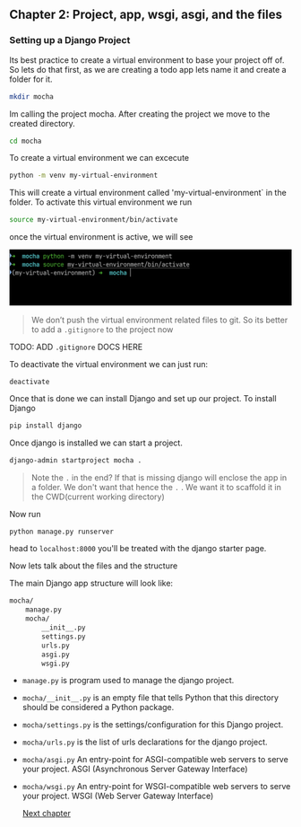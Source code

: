 ## Chapter 2: Project, app, wsgi, asgi, and the files

### Setting up a Django Project

Its best practice to create a virtual environment to base your project off of. So lets do that first, as we are creating a todo app lets name it and create a folder for it.

```bash
mkdir mocha
```

Im calling the project mocha. After creating the project we move to the created directory.

```bash
cd mocha
```

To create a virtual environment we can excecute

```bash
python -m venv my-virtual-environment
```

This will create a virtual environment called 'my-virtual-environment` in the folder. To activate this virtual environment we run

```bash
source my-virtual-environment/bin/activate
```

once the virtual environment is active, we will see

![virtual_environment](./assets/Screenshot_2024-07-23_at_5.12.41_PM.png)

> We don’t push the virtual environment related files to git. So its better to add a `.gitignore` to the project now

TODO: ADD `.gitignore` DOCS HERE

To deactivate the virtual environment we can just run:

```bash
deactivate
```

Once that is done we can install Django and set up our project. To install Django

```bash
pip install django
```

Once django is installed we can start a project.

```bash
django-admin startproject mocha .
```

> Note the `.` in the end? If that is missing django will enclose the app in a folder. We don't want that hence the `.` . We want it to scaffold it in the CWD(current working directory)

Now run

```
python manage.py runserver
```

head to `localhost:8000` you'll be treated with the django starter page.

Now lets talk about the files and the structure

The main Django app structure will look like:

```
mocha/
    manage.py
    mocha/
        __init__.py
        settings.py
        urls.py
        asgi.py
        wsgi.py
```

- `manage.py` is program used to manage the django project.
- `mocha/__init__.py` is an empty file that tells Python that this directory should be considered a Python package.
- `mocha/settings.py` is the settings/configuration for this Django project.
- `mocha/urls.py` is the list of urls declarations for the django project.
- `mocha/asgi.py` An entry-point for ASGI-compatible web servers to serve your project. ASGI (Asynchronous Server Gateway Interface)
- `mocha/wsgi.py` An entry-point for WSGI-compatible web servers to serve your project. WSGI (Web Server Gateway Interface)


  [Next chapter](chapter_3.md)
